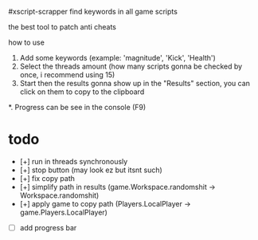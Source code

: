 #xscript-scrapper
find keywords in all game scripts

the best tool to patch anti cheats

how to use
1. Add some keywords (example: 'magnitude', 'Kick', 'Health')
2. Select the threads amount (how many scripts gonna be checked by once, i recommend using 15)
3. Start then the results gonna show up in the "Results" section, you can click on them to copy to the clipboard

*. Progress can be see in the console (F9)

# todo
- [+] run in threads synchronously
- [+] stop button (may look ez but itsnt such)
- [+] fix copy path
- [+] simplify path in results (game.Workspace.randomshit -> Workspace.randomshit)
- [+] apply game to copy path (Players.LocalPlayer -> game.Players.LocalPlayer)
- [ ] add progress bar
